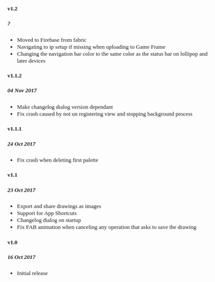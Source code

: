 <style type="text/css">
@font-face {
    font-family: PressStart2P;
    src: url("file:///android_asset/fonts/PressStart2P.ttf")
}
body {
    font-family: PressStart2P;
    font-size: small;
}
</style>

#### v1.2
##### ?

* Moved to Firebase from fabric
* Navigating to ip setup if missing when uploading to Game Frame
* Changing the navigation bar color to the same color as the status bar on lollipop and later devices

#### v1.1.2
##### 04 Nov 2017

* Make changelog dialog version dependant
* Fix crash caused by not un registering view and stopping background process

#### v1.1.1
##### 24 Oct 2017

* Fix crash when deleting first palette

#### v1.1
##### 23 Oct 2017

* Export and share drawings as images
* Support for App Shortcuts
* Changelog dialog on startup
* Fix FAB animation when canceling any operation that asks to save the drawing

#### v1.0

##### 16 Oct 2017

* Initial release
